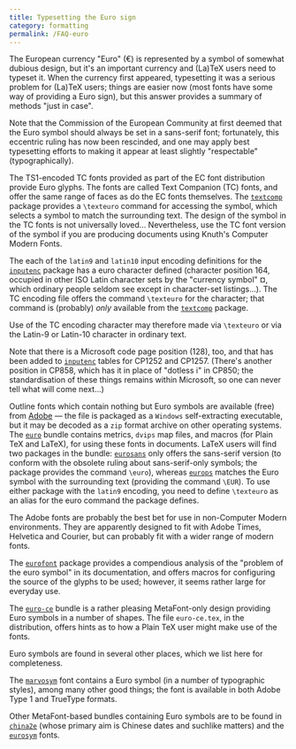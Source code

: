 ```yaml
---
title: Typesetting the Euro sign
category: formatting
permalink: /FAQ-euro
---
```


The European currency "Euro" (€) is represented by a symbol
of somewhat dubious design, but it's an important currency and
(La)TeX users need to typeset it.  When the currency first appeared,
typesetting it was a serious problem for (La)TeX users; things are
easier now (most fonts have some way of providing a Euro sign), but
this answer provides a summary of methods "just in case".

Note that the Commission of the European Community at first deemed
that the Euro symbol should always be set in a sans-serif font;
fortunately, this eccentric ruling has now been rescinded, and one may
apply best typesetting efforts to making it appear at least slightly
"respectable" (typographically).

The TS1-encoded TC fonts provided as part of the EC font
distribution provide Euro glyphs.  The fonts are called Text Companion
(TC) fonts, and offer the same range
of faces as do the EC fonts themselves.  The
[`textcomp`](https://ctan.org/pkg/textcomp) package provides a `\texteuro` command for
accessing the symbol, which selects a symbol to match the surrounding
text.  The design of the symbol in the TC fonts is not
universally loved&hellip;
Nevertheless, use the TC font version of the symbol if you are
producing documents using Knuth's Computer Modern Fonts.

The each of the `latin9` and `latin10` input encoding
definitions for the [`inputenc`](https://ctan.org/pkg/inputenc) package has a euro character
defined (character position 164, occupied in other ISO Latin
character sets by the "currency symbol" &#xa4;, which
ordinary people seldom see except in character-set listings&hellip;).
The TC encoding file offers the command `\texteuro` for the
character; that command is (probably) _only_ available from the
[`textcomp`](https://ctan.org/pkg/textcomp) package.

Use of the TC encoding character may therefore made via
`\texteuro` or via the Latin-9 or Latin-10 character in ordinary
text.

Note that there is a Microsoft code page position (128), too, and that has
been added to [`inputenc`](https://ctan.org/pkg/inputenc) tables for CP1252 and
CP1257.  (There's another position in CP858, which has
it in place of "dotless i" in CP850; the standardisation of
these things remains within Microsoft, so one can never tell what will
come next&hellip;)

Outline fonts which contain nothing but Euro symbols are available
(free) from
[Adobe](ftp://ftp.adobe.com/pub/adobe/type/win/all/eurofont.exe)&nbsp;&mdash;
the file is packaged as a `Windows` self-extracting
executable, but it may be decoded as a `zip` format archive
on other operating systems.
The [`euro`](https://ctan.org/pkg/euro) bundle contains metrics, `dvips` map
files, and macros (for Plain TeX and LaTeX), for using these
fonts in documents.  LaTeX users will find two packages in the
bundle: [`eurosans`](https://ctan.org/pkg/eurosans) only offers the sans-serif version (to
conform with the obsolete ruling about sans-serif-only symbols; the
package provides the
command `\euro`), whereas [`europs`](https://ctan.org/pkg/europs) matches the Euro symbol
with the surrounding text (providing the command `\EUR`).  To use
either package
with the `latin9` encoding, you need to define `\texteuro`
as an alias for the euro command the package defines.

The Adobe fonts are probably the best bet for use in non-Computer
Modern environments.  They are apparently designed to fit with Adobe
Times, Helvetica and Courier, but can probably fit with a wider range
of modern fonts.

The [`eurofont`](https://ctan.org/pkg/eurofont) package provides a compendious analysis of the
"problem of the euro symbol" in its documentation, and offers macros
for configuring the source of the glyphs to be used; however, it seems
rather large for everyday use.

The [`euro-ce`](https://ctan.org/pkg/euro-ce) bundle is a rather pleasing MetaFont-only design
providing Euro symbols in a number of shapes.  The file
`euro-ce.tex`, in the distribution, offers hints as to how a
Plain TeX user might make use of the fonts.

Euro symbols are found in several other places, which we list here for
completeness.

The [`marvosym`](https://ctan.org/pkg/marvosym) font contains a Euro symbol (in a number of
typographic styles), among many other good things; the font is
available in both Adobe Type 1 and TrueType formats.

Other MetaFont-based bundles containing Euro symbols are to be found in
[`china2e`](https://ctan.org/pkg/china2e) (whose primary aim is Chinese dates and suchlike
matters) and the [`eurosym`](https://ctan.org/pkg/eurosym) fonts.

